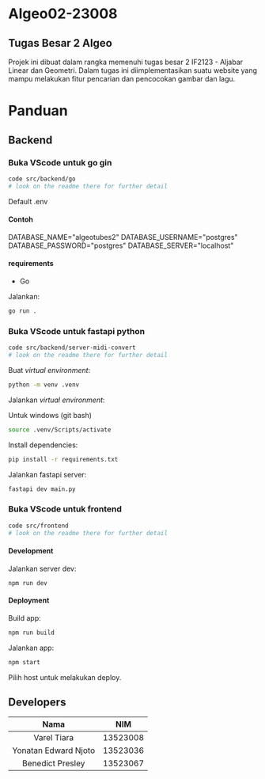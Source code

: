 # Algeo02-23008

## Tugas Besar 2 Algeo

Projek ini dibuat dalam rangka memenuhi tugas besar 2 IF2123 - Aljabar Linear dan Geometri. Dalam tugas ini diimplementasikan suatu website yang mampu melakukan fitur pencarian dan pencocokan gambar dan lagu.

# Panduan

## Backend

### Buka VScode untuk go gin

```sh
code src/backend/go
# look on the readme there for further detail
```

Default .env

#### Contoh

DATABASE_NAME="algeotubes2"
DATABASE_USERNAME="postgres"
DATABASE_PASSWORD="postgres"
DATABASE_SERVER="localhost"

#### requirements

- Go

Jalankan:

```sh
go run .
```

### Buka VScode untuk fastapi python

```sh
code src/backend/server-midi-convert
# look on the readme there for further detail
```

Buat *virtual environment*:

```bash
python -m venv .venv
```

Jalankan *virtual environment*:

Untuk windows (git bash)
```bash
source .venv/Scripts/activate
```

Install dependencies:
```bash
pip install -r requirements.txt
```

Jalankan fastapi server:
```bash
fastapi dev main.py
```

### Buka VScode untuk frontend

```sh
code src/frontend
# look on the readme there for further detail
```

#### Development

Jalankan server dev:

```shellscript
npm run dev
```

#### Deployment

Build app:

```sh
npm run build
```

Jalankan app:

```sh
npm start
```

Pilih host untuk melakukan deploy.

## Developers

| Nama                 | NIM      
| :---:                | :---: 
| Varel Tiara          | 13523008
| Yonatan Edward Njoto | 13523036
| Benedict Presley     | 13523067
